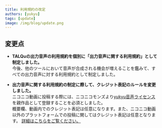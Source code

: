 ```yaml
---
title: 利用規約の改定
authors: [yukyu]
tags: [update]
image: /img/blog/update.png
---
```

## 変更点
- **TALQuの出力音声の利用規約を個別に「出力音声に関する利用規約」として制定しました。**  
今後、他のツールにおいて音声が合成される機会が増えることを鑑みて、すべての出力音声に対する利用規約として制定しました。

- **出力音声に関する利用規約の制定に際して、クレジット表記のルールを変更しました。**  
ニコニコ動画に投稿する際には、ニコニコモンズより[yukyu音声ライセンス](https://commons.nicovideo.jp/material/nc262823)を親作品として登録することを必須としました。  
概要欄、動画内でのクレジット表記は任意になります。また、ニコニコ動画以外のプラットフォームでの投稿に関してはクレジット表記は任意となります。
[詳細はこちらをご覧ください。](https://yukyu30.github.io/yukyu-document/docs/term-of-use/voice#%E5%87%BA%E5%8A%9B%E9%9F%B3%E5%A3%B0%E3%81%AB%E5%AF%BE%E3%81%99%E3%82%8B%E3%82%AF%E3%83%AC%E3%82%B8%E3%83%83%E3%83%88%E8%A1%A8%E8%A8%98)

